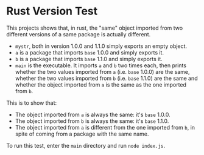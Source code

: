 
# Rust Version Test

This projects shows that, in rust, the "same" object imported from two different versions of a same package is actually different.

- `mystr`, both in version 1.0.0 and 1.1.0 simply exports an empty object.
- `a` is a package that imports `base` 1.0.0 and simply exports it.
- `b` is a package that imports `base` 1.1.0 and simply exports it.
- `main` is the executable. It imports `a` and `b` two times each, then prints whether the two values imported from `a` (i.e. `base` 1.0.0) are the same, whether the two values imported from `b` (i.e. `base` 1.1.0) are the same and whether the object imported from `a` is the same as the one imported from `b`.

This is to show that:

- The object imported from `a` is always the same: it's `base` 1.0.0.
- The object imported from `b` is always the same: it's `base` 1.1.0.
- The object imported from `a` is different from the one imported from `b`, in spite of coming from a package with the same name.

To run this test, enter the `main` directory and run `node index.js`.
